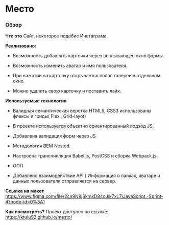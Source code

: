 #  Место

### Обзор

**Что это**
Сайт, некоторое подобие Инстаграма.


**Реализовано:**
+ Возможность добавлять карточки через всплывающее окно формы.

+ Возможность изменить аватар и имя пользователя.

+ При нажатии на карточку открывается попап галереи в отдельном окне.

+ Можно удалить свою карточку и поставить лайк.



**Используемые технологии**

+ Валидная  семантическая верстка HTML5, CSS3 использованы флексы и гриды( Flex , Grid-layot)

+  В проекте используется объектно ориентированный подход JS.

+  Добавлена валидация форм через JS

+  Методология BEM Nested.

+  Настроена транспилляция Babel.js, PostCSS  и сборка Webpack.js

+  ООП

+  Добавлено взаимодействие API ( Информация о лайках, аватаре и данных пользователя отправляется на сервер.



**Ссылка на макет**
https://www.figma.com/file/2cn9N9jSkmxD84oJik7xL7/JavaScript.-Sprint-4?node-id=0%3A1

**Как посмотреть?**
Проект доступен по ссылке: https://ktulu92.github.io/mesto/

